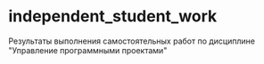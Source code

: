 # independent_student_work
Результаты выполнения самостоятельных работ по дисциплине "Управление программными проектами"
